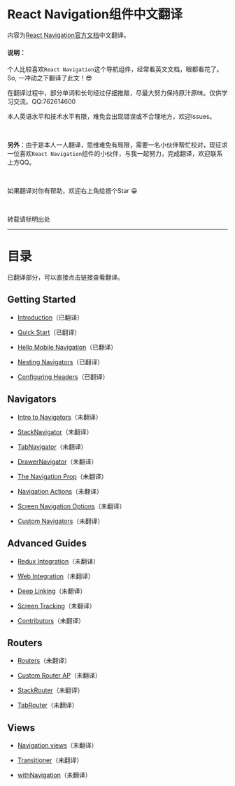 # React Navigation组件中文翻译

内容为[React Navigation官方文档](https://reactnavigation.org/docs/intro/)中文翻译。

#### 说明：

个人比较喜欢`React Navigation`这个导航组件，经常看英文文档，眼都看花了。So, 一冲动之下翻译了此文！:sunglasses:

在翻译过程中，部分单词和长句经过仔细推敲，尽最大努力保持原汁原味。仅供学习交流。QQ:762614600

本人英语水平和技术水平有限，难免会出现错误或不合理地方，欢迎Issues。

<br>

**另外**：由于是本人一人翻译，思维难免有局限，需要一名小伙伴帮忙校对，现征求一位喜欢`React Navigation`组件的小伙伴，与我一起努力，完成翻译，欢迎联系上方QQ。

<br>

如果翻译对你有帮助，欢迎右上角给摁个Star :grinning:

<br>

转载请标明出处

---

# 目录 #


已翻译部分，可以直接点击链接查看翻译。


## Getting Started


* [Introduction](Getting%20Started/Introduction.md)（已翻译）

* [Quick Start](Getting%20Started/Quick%20Start.md)（已翻译）

* [Hello Mobile Navigation](Getting%20Started/Hello%20Mobile%20Navigation.md)（已翻译）

* [Nesting Navigators](Getting%20Started/Nesting%20Navigators.md)（已翻译）

* [Configuring Headers](Getting%20Started/Configuring%20Headers.md)（已翻译）



## Navigators

* [Intro to Navigators](Navigators/Intro%20to%20Navigators.md)（未翻译）

* [StackNavigator](Navigators/StackNavigator.md)（未翻译）

* [TabNavigator](Navigators/TabNavigator.md)（未翻译）

* [DrawerNavigator](Navigators/DrawerNavigator.md)（未翻译）

* [The Navigation Prop](Navigators/The%20Navigation%20Prop.md)（未翻译）

* [Navigation Actions](Navigators/Navigation%20Actions.md)（未翻译）

* [Screen Navigation Options](Navigators/Screen%20Navigation%20Options.md)（未翻译）

* [Custom Navigators](Navigators/Custom%20Navigators.md)（未翻译）


## Advanced Guides

* [Redux Integration](Advanced%20Guides/Redux%20Integration.md)（未翻译）

* [Web Integration](Advanced%20Guides/Web%20Integration.md)（未翻译）

* [Deep Linking](Advanced%20Guides/Deep%20Linking.md)（未翻译）

* [Screen Tracking](Advanced%20Guides/Screen%20tracking.md)（未翻译）

* [Contributors](Advanced%20Guides/Contributors.md)（未翻译）


## Routers

* [Routers](Routers/Routers.md)（未翻译）

* [Custom Router AP](Routers/Custom%20Router%20API.md)（未翻译）

* [StackRouter](Routers/StackRouter.md)（未翻译）

* [TabRouter](Routers/TabRouter.md)（未翻译）

## Views

* [Navigation views](Views/Navigation%20views.md)（未翻译）

* [Transitioner](Views/Transitioner.md)（未翻译）

* [withNavigation](Views/withNavigation.md)（未翻译）
